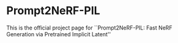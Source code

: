 # Prompt2NeRF-PIL

This is the official project page for ``Prompt2NeRF-PIL: Fast NeRF Generation via Pretrained Implicit Latent''



